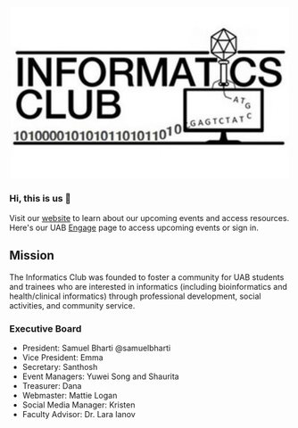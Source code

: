 <p align="center">
  <img width="500" height="auto" src="https://github.com/informaticsclub/.github/blob/main/assets/Informatics_club_logo.jpeg">
</p>

### Hi, this is us 👋
<p>Visit our <a href="https://informaticsclub.github.io/" target="_blank">website</a> to learn about our upcoming events and access resources. Here's our UAB <a href="https://uab.campuslabs.com/engage/organization/informaticsclub" target="_blank">Engage</a> page to access upcoming events or sign in. </p>

## Mission
The Informatics Club was founded to foster a community for UAB students and trainees who are interested in informatics (including bioinformatics and health/clinical informatics) through professional development, social activities, and community service.

### Executive Board

- President: Samuel Bharti @samuelbharti
- Vice President: Emma
- Secretary: Santhosh
- Event Managers: Yuwei Song and Shaurita
- Treasurer: Dana
- Webmaster: Mattie Logan
- Social Media Manager: Kristen
- Faculty Advisor: Dr. Lara Ianov


